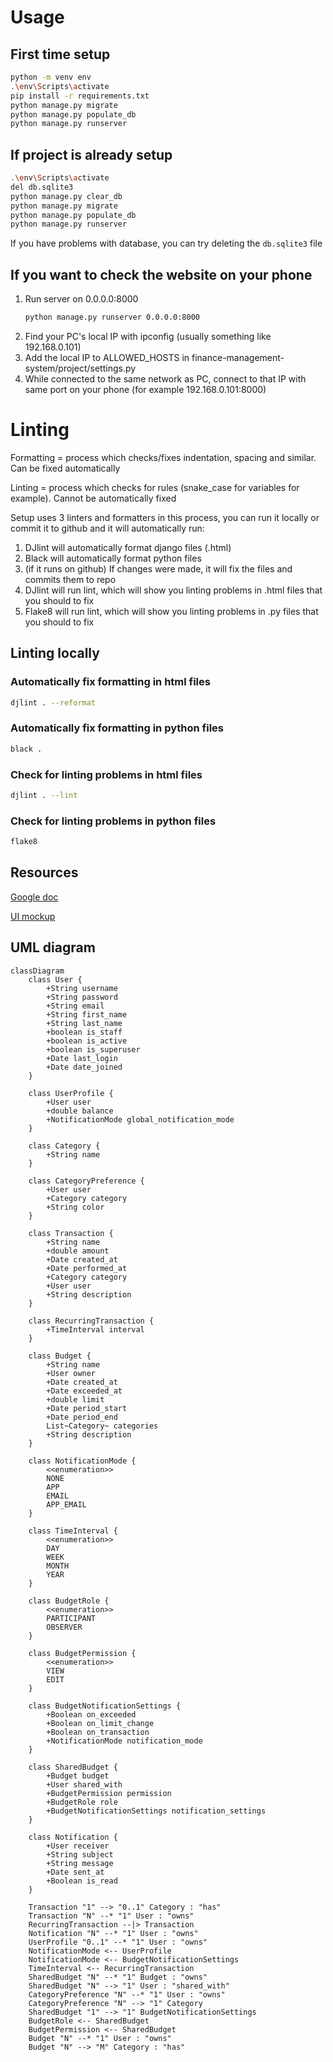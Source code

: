 # Usage

## First time setup
```bash
python -m venv env
.\env\Scripts\activate
pip install -r requirements.txt
python manage.py migrate
python manage.py populate_db
python manage.py runserver
```

## If project is already setup
```bash
.\env\Scripts\activate
del db.sqlite3
python manage.py clear_db
python manage.py migrate
python manage.py populate_db
python manage.py runserver
```

If you have problems with database, you can try deleting the ```db.sqlite3``` file

## If you want to check the website on your phone
1. Run server on 0.0.0.0:8000
    ```bash
    python manage.py runserver 0.0.0.0:8000
    ```
2. Find your PC's local IP with ipconfig (usually something like 192.168.0.101)
3. Add the local IP to ALLOWED_HOSTS in finance-management-system/project/settings.py
4. While connected to the same network as PC, connect to that IP with same port on your phone (for example 192.168.0.101:8000)

# Linting
Formatting = process which checks/fixes indentation, spacing and similar. Can be fixed automatically

Linting = process which checks for rules (snake_case for variables for example). Cannot be automatically fixed

Setup uses 3 linters and formatters in this process, you can run it locally or commit it to github and it will automatically run:

1. DJlint will automatically format django files (.html)
2. Black will automatically format python files
3. (if it runs on github) If changes were made, it will fix the files and commits them to repo
4. DJlint will run lint, which will show you linting problems in .html files that you should to fix
5. Flake8 will run lint, which will show you linting problems in .py files that you should to fix

## Linting locally

### Automatically fix formatting in html files
```bash
djlint . --reformat
```

### Automatically fix formatting in python files
```bash
black .
```

### Check for linting problems in html files
```bash
djlint . --lint
```

### Check for linting problems in python files
```bash
flake8
```

## Resources

[Google doc](https://docs.google.com/document/d/1CBFf9SYnnrxeE0lQ2UtjCQK5ZHMXkhcF/edit?usp=sharing&ouid=106305257367534443251&rtpof=true&sd=true)

[UI mockup](https://www.figma.com/design/eYu9ELOc3WdKGwBth3F1sO/Untitled?node-id=0-1&node-type=canvas)

## UML diagram

```mermaid
classDiagram
    class User {
        +String username
        +String password
        +String email
        +String first_name
        +String last_name
        +boolean is_staff
        +boolean is_active
        +boolean is_superuser
        +Date last_login
        +Date date_joined
    }

    class UserProfile {
        +User user
        +double balance
        +NotificationMode global_notification_mode 
    }
    
    class Category {
        +String name
    }
    
    class CategoryPreference {
        +User user
        +Category category
        +String color
    }

    class Transaction {
        +String name
        +double amount
        +Date created_at
        +Date performed_at
        +Category category
        +User user
        +String description
    }
    
    class RecurringTransaction {
        +TimeInterval interval
    }
    
    class Budget {
        +String name
        +User owner
        +Date created_at
        +Date exceeded_at
        +double limit
        +Date period_start
        +Date period_end
        List~Category~ categories
        +String description
    }
    
    class NotificationMode {
        <<enumeration>>
        NONE
        APP
        EMAIL
        APP_EMAIL
    }
    
    class TimeInterval {
        <<enumeration>>
        DAY
        WEEK
        MONTH
        YEAR
    }
    
    class BudgetRole {
        <<enumeration>>
        PARTICIPANT
        OBSERVER
    }
    
    class BudgetPermission {
        <<enumeration>>
        VIEW
        EDIT
    }
    
    class BudgetNotificationSettings {
        +Boolean on_exceeded
        +Boolean on_limit_change
        +Boolean on_transaction
        +NotificationMode notification_mode 
    }
    
    class SharedBudget {
        +Budget budget
        +User shared_with
        +BudgetPermission permission
        +BudgetRole role
        +BudgetNotificationSettings notification_settings
    }
    
    class Notification {
        +User receiver
        +String subject
        +String message
        +Date sent_at
        +Boolean is_read
    }

    Transaction "1" --> "0..1" Category : "has"
    Transaction "N" --* "1" User : "owns"
    RecurringTransaction --|> Transaction
    Notification "N" --* "1" User : "owns"
    UserProfile "0..1" --* "1" User : "owns"
    NotificationMode <-- UserProfile
    NotificationMode <-- BudgetNotificationSettings
    TimeInterval <-- RecurringTransaction
    SharedBudget "N" --* "1" Budget : "owns"
    SharedBudget "N" --> "1" User : "shared_with"
    CategoryPreference "N" --* "1" User : "owns"
    CategoryPreference "N" --> "1" Category
    SharedBudget "1" --> "1" BudgetNotificationSettings
    BudgetRole <-- SharedBudget
    BudgetPermission <-- SharedBudget
    Budget "N" --* "1" User : "owns"
    Budget "N" --> "M" Category : "has"
```
